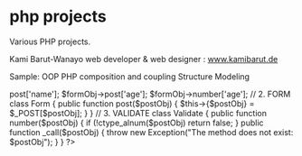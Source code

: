 # php projects

Various PHP projects.

Kami Barut-Wanayo web developer & web designer : www.kamibarut.de

Sample: OOP PHP composition and coupling Structure Modeling

<?php

// 1. CLIENT 2. FORM 3. VALIDATE

/* ***********************************  */

// 1. CLIENT

$formObj = new From();
$validatorObj = new Validate();

$formObj->post['name'];
$formObj->post['age'];
$formObj->number['age'];


// 2. FORM

class Form	{
		
		public function post($postObj)	{
		
			$this->{$postObj} = $_POST[$postObj];
		}

	}
	
// 3. VALIDATE

class Validate	{
		
	public function number($postObj)	{
		
			if (!ctype_alnum($postObj)
			return false;
		}
		
	public function _call($postObj)	{
		
			throw new Exception("The method does not exist: $postObj");
		}	
		
}
	
?>



